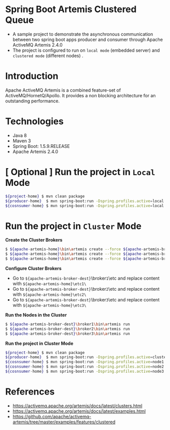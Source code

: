 # Spring Boot Artemis Clustered Queue
- A sample project to demonstrate the asynchronous communication between two spring boot apps producer and consumer through Apache ActiveMQ Artemis 2.4.0
- The project is configured to run on `local mode` (embedded server) and `clustered mode`  (different nodes) .

# Introduction
Apache ActiveMQ Artemis is a combined feature-set of ActiveMQ/HornetQ/Apollo. It provides a non blocking architecture for an outstanding performance.

# Technologies
- Java 8
- Maven 3
- Spring Boot: 1.5.9.RELEASE
- Apache Artemis 2.4.0

# [ Optional ]  Run the project in `Local` Mode

  ```sh
${project-home} $ mvn clean package
${producer-home}  $ mvn spring-boot:run -Dspring.profiles.active=local
${cosnsumer-home} $ mvn spring-boot:run -Dspring.profiles.active=local
```

# Run the project in `Cluster` Mode


**Create the Cluster Brokers**

```sh
$ ${apache-artemis-home}\bin\artemis create --force ${apache-artemis-broker-dest}\broker1
$ ${apache-artemis-home}\bin\artemis create --force ${apache-artemis-broker-dest}\broker2
$ ${apache-artemis-home}\bin\artemis create --force ${apache-artemis-broker-dest}\broker3
```

**Configure Cluster Brokers**
  - Go to `${apache-artemis-broker-dest}`\broker`1`\etc and replace content with `${apache-artemis-home}\etc1\`
  - Go to `${apache-artemis-broker-dest}`\broker`2`\etc and replace content with `${apache-artemis-home}\etc2\`
  - Go to `${apache-artemis-broker-dest}`\broker`3`\etc and replace content with `${apache-artemis-home}\etc3\`
  
**Run the Nodes in the Cluster**
```sh
$ ${apache-artemis-broker-dest}\broker1\bin\artemis run
$ ${apache-artemis-broker-dest}\broker2\bin\artemis run
$ ${apache-artemis-broker-dest}\broker3\bin\artemis run
```

**Run the project in Cluster Mode**
  
  ```sh
${project-home} $ mvn clean package
${producer-home}  $ mvn spring-boot:run -Dspring.profiles.active=clustered-queue
${cosnsumer-home} $ mvn spring-boot:run -Dspring.profiles.active=node1
${cosnsumer-home} $ mvn spring-boot:run -Dspring.profiles.active=node2
${cosnsumer-home} $ mvn spring-boot:run -Dspring.profiles.active=node3
```


# References

- https://activemq.apache.org/artemis/docs/latest/clusters.html
- https://activemq.apache.org/artemis/docs/latest/examples.html
- https://github.com/apache/activemq-artemis/tree/master/examples/features/clustered
 
